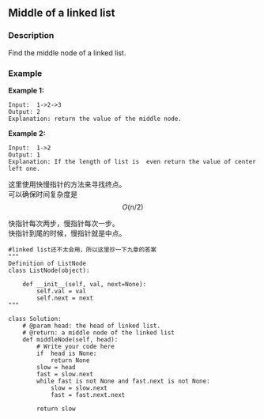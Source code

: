 ## Middle of a linked list

### Description

Find the middle node of a linked list.

### Example

**Example 1:**

```
Input:  1->2->3
Output: 2	
Explanation: return the value of the middle node.

```

**Example 2:**

```
Input:  1->2
Output: 1	
Explanation: If the length of list is  even return the value of center left one.	

```

这里使用快慢指针的方法来寻找终点。  
可以确保时间复杂度是 $$O(n/2)$$

快指针每次两步，慢指针每次一步。  
快指针到尾的时候，慢指针就是中点。

```
#linked list还不太会用，所以这里抄一下九章的答案
"""
Definition of ListNode
class ListNode(object):

    def __init__(self, val, next=None):
        self.val = val
        self.next = next
"""

class Solution:
    # @param head: the head of linked list.
    # @return: a middle node of the linked list
    def middleNode(self, head):
        # Write your code here
        if  head is None:
            return None
        slow = head
        fast = slow.next
        while fast is not None and fast.next is not None:
            slow = slow.next
            fast = fast.next.next
        
        return slow


```

